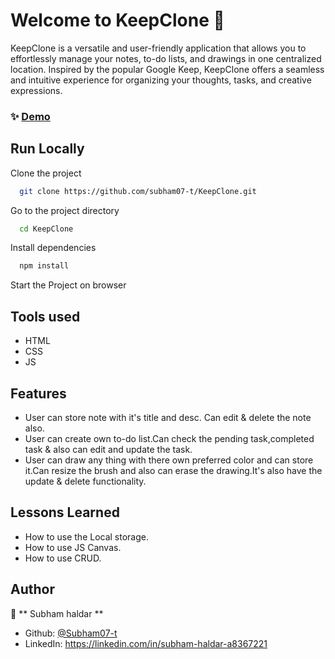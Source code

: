 
# Welcome to KeepClone 👋

KeepClone is a versatile and user-friendly application that allows you to effortlessly manage your notes, to-do lists, and drawings in one centralized location. Inspired by the popular Google Keep, KeepClone offers a seamless and intuitive experience for organizing your thoughts, tasks, and creative expressions.


### ✨ [Demo](https://keep-clone-pi.vercel.app/)


## Run Locally

Clone the project

```sh
  git clone https://github.com/subham07-t/KeepClone.git
```

Go to the project directory

```sh
  cd KeepClone
```

Install dependencies

```sh
  npm install
```

Start the Project on browser



## Tools used

- HTML
- CSS
- JS

## Features

- User can store note with it's title and desc. Can edit & delete the note also.
- User can create own to-do list.Can check the pending task,completed task & also can edit and update the task.
- User can draw any thing with there own preferred color and can store it.Can resize the brush and also can erase the drawing.It's also have the update & delete functionality.
  
## Lessons Learned

- How to use the Local storage.
- How to use JS Canvas.
- How to use CRUD.


## Author

👤 ** Subham haldar  **

* Github: [@Subham07-t   ](https://github.com/Subham07-t   )
* LinkedIn: https://linkedin.com/in/subham-haldar-a8367221

